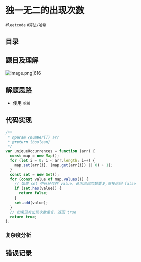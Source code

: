 
# 独一无二的出现次数

 `#leetcode` `#算法/哈希` 


## 目录
<!-- toc -->
 ## 题目及理解 

![image.png|616](https://832-1310531898.cos.ap-beijing.myqcloud.com/51c99350178f71d2c19ebb91fce2e509.png)

## 解题思路

- 使用  `哈希`

## 代码实现

```javascript
/**
 * @param {number[]} arr
 * @return {boolean}
 */
var uniqueOccurrences = function (arr) {
  const map = new Map();
  for (let i = 0; i < arr.length; i++) {
    map.set(arr[i], (map.get(arr[i]) || 0) + 1);
  }
  const set = new Set();
  for (const value of map.values()) {
    // 如果 set 中已经存在 value，说明出现次数重复,直接返回 false
    if (set.has(value)) {
      return false;
    }
    set.add(value);
  }
  // 如果没有出现次数重复，返回 true
  return true;
};

```

### 复杂度分析

## 错误记录


